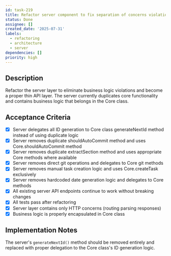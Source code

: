 ```yaml
---
id: task-219
title: Refactor server component to fix separation of concerns violations
status: Done
assignee: []
created_date: '2025-07-31'
labels:
  - refactoring
  - architecture
  - server
dependencies: []
priority: high
---
```


## Description

Refactor the server layer to eliminate business logic violations and become a proper thin API layer. The server currently duplicates core functionality and contains business logic that belongs in the Core class.

## Acceptance Criteria

- [x] Server delegates all ID generation to Core class generateNextId method instead of using duplicate logic
- [x] Server removes duplicate shouldAutoCommit method and uses Core.shouldAutoCommit method
- [x] Server removes duplicate extractSection method and uses appropriate Core methods where available
- [x] Server removes direct git operations and delegates to Core git methods
- [x] Server removes manual task creation logic and uses Core.createTask exclusively
- [x] Server removes hardcoded date generation logic and delegates to Core methods
- [x] All existing server API endpoints continue to work without breaking changes
- [x] All tests pass after refactoring
- [x] Server layer contains only HTTP concerns (routing parsing responses)
- [x] Business logic is properly encapsulated in Core class

## Implementation Notes

The server's `generateNextId()` method should be removed entirely and replaced with proper delegation to the Core class's ID generation logic.
